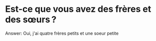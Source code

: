 # Est-ce que vous avez des frères et des sœurs ?

Answer: Oui, j'ai quatre frères petits et une soeur petite